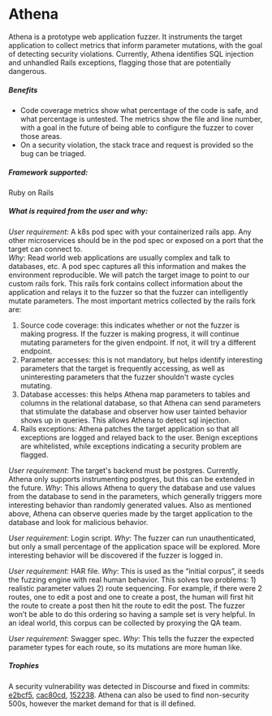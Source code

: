 # Athena
Athena is a prototype web application fuzzer.  It instruments the target application to collect metrics that inform parameter mutations, with the goal of detecting security violations.  Currently, Athena identifies SQL injection and unhandled Rails exceptions, flagging those that are potentially dangerous.

##### Benefits

- Code coverage metrics show what percentage of the code is safe, and what percentage is untested.  The metrics show the file and line number, with a goal in the future of being able to configure the fuzzer to cover those areas.
- On a security violation, the stack trace and request is provided so the bug can be triaged.  

##### Framework supported: 
Ruby on Rails

##### What is required from the user and why:
*User requirement*: A k8s pod spec with your containerized rails app.  Any other microservices should be in the pod spec or exposed on a port that the target can connect to.  
*Why*: Read world web applications are usually complex and talk to databases, etc.  A pod spec captures all this information and makes the environment reproducible.  We will patch the target image to point to our custom rails fork.  This rails fork contains collect information about the application and relays it to the fuzzer so that the fuzzer can intelligently mutate parameters.  The most important metrics collected by the rails fork are: 
1) Source code coverage: this indicates whether or not the fuzzer is making progress.  If the fuzzer is making progress, it will continue mutating parameters for the given endpoint.  If not, it will try a different endpoint.
2) Parameter accesses: this is not mandatory, but helps identify interesting parameters that the target is frequently accessing, as well as uninteresting parameters that the fuzzer shouldn't waste cycles mutating.
3) Database accesses: this helps Athena map parameters to tables and columns in the relational database, so that Athena can send parameters that stimulate the database and observer how user tainted behavior shows up in queries.  This allows Athena to detect sql injection.
4) Rails exceptions: Athena patches the target application so that all exceptions are logged and relayed back to the user.  Benign exceptions are whitelisted, while exceptions indicating a security problem are flagged.

*User requirement*: The target's backend must be postgres.  Currently, Athena only supports instrumenting postgres, but this can be extended in the future.
*Why*: This allows Athena to query the database and use values from the database to send in the parameters, which generally triggers more interesting behavior than randomly generated values.  Also as mentioned above, Athena can observe queries made by the target application to the database and look for malicious behavior.  

*User requirement*: Login script.
*Why*: The fuzzer can run unauthenticated, but only a small percentage of the application space will be explored.  More interesting behavior will be discovered if the fuzzer is logged in.

*User requirement*: HAR file.
*Why*: This is used as the “initial corpus”, it seeds the fuzzing engine with real human behavior.  This solves two problems: 1) realistic parameter values 2) route sequencing.  For example, if there were 2 routes, one to edit a post and one to create a post, the human will first hit the route to create a post then hit the route to edit the post.  The fuzzer won’t be able to do this ordering so having a sample set is very helpful.  In an ideal world, this corpus can be collected by proxying the QA team.

*User requirement*: Swagger spec.
*Why*: This tells the fuzzer the expected parameter types for each route, so its mutations are more human like.

##### Trophies
A security vulnerability was detected in Discourse and fixed in commits: [e2bcf5](https://github.com/discourse/discourse/commit/e2bcf55077be701a42f25651b26c4ac7028233c7),  [cac80cd](https://github.com/discourse/discourse/commit/cac80cdc3b5f847cfca6bf678e5a4c5e2837bbf3), [152238](https://github.com/discourse/discourse/commit/152238b4cff7ab4c4ce63ba26abd23b0abf05129).
Athena can also be used to find non-security 500s, however the market demand for that is ill defined.